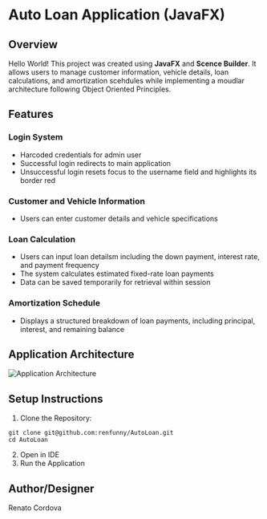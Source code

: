 # Auto Loan Application (JavaFX)

## Overview

Hello World! This project was created using <b>JavaFX</b> and <b>Scence Builder</b>. It allows users to manage customer information, vehicle details, loan calculations, and amortization scehdules while implementing a moudlar architecture following Object Oriented Principles.


## Features

### Login System
* Harcoded credentials for admin user 
* Successful login redirects to main application 
* Unsuccessful login resets focus to the username field and highlights its border red
### Customer and Vehicle Information 
* Users can enter customer details and vehicle specifications
### Loan Calculation 
* Users can input loan detailsm including the down payment, interest rate, and payment frequency 
* The system calculates estimated fixed-rate loan payments 
* Data can be saved temporarily for retrieval within session 
### Amortization Schedule 
* Displays a structured breakdown of loan payments, including principal, interest, and remaining balance

## Application Architecture 
![Application Architecture](fdfd)

## Setup Instructions 
1. Clone the Repository:
```
git clone git@github.com:renfunny/AutoLoan.git
cd AutoLoan
```
2. Open in IDE
3. Run the Application

## Author/Designer 
Renato Cordova
